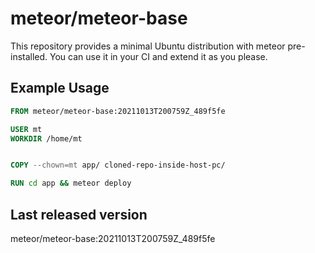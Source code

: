 # meteor/meteor-base
This repository provides a minimal Ubuntu distribution with meteor pre-installed. You can use it in your CI and extend it as you please.

## Example Usage

```dockerfile
FROM meteor/meteor-base:20211013T200759Z_489f5fe

USER mt
WORKDIR /home/mt


COPY --chown=mt app/ cloned-repo-inside-host-pc/

RUN	cd app && meteor deploy
```

## Last released version

meteor/meteor-base:20211013T200759Z_489f5fe
